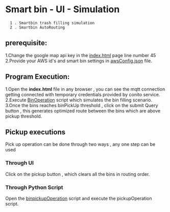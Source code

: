 # Smart bin - UI - Simulation 

      1 . Smartbin trash filling simulation
      2 . Smartbin AutoRouting

## prerequisite:

1.Change the google map api key in the [index.html](https://github.com/AravindNico/smartBinAWS/blob/master/UI/index.html) page line number 45<br>
2.Provide your AWS id's and smart bin settings in [awsConfig.json](https://github.com/AravindNico/smartBinAWS/blob/master/UI/awsConfig.json) file.<br>

## Program Execution:

1.Open the <strong>index.html</strong> file in any browser , you can see the mqtt connection getting connected with temporary credentials provided by conito service.<br>
2.Execute [BinOperation](https://github.com/AravindNico/smartBinAWS/tree/master/binOperation) script which simulates the bin filling scenario.<br>
3.Once the bins reaches binPickUp threshold , click on the submit Query button , this generates optimized route between the bins which are above pickup threshold.<br>

## Pickup executions
Pick up operation can be done through two ways , any one step can be used 

### Through UI

Click on the pickup button , which clears all the bins in routing order.

### Through Python Script

Open the [binpickupOperation](https://github.com/AravindNico/smartBinAWS/tree/master/pickupOperation) script and execute the pickupOperation script.

  
      
 
